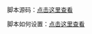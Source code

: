 脚本源码：[点击这里查看](https://github.com/ImYrS/aliyun-auto-signin)

脚本如何设置：[点击这里查看](https://github.com/fgr178707/aliyunpan-automation/wiki/%E4%BD%BF%E7%94%A8%E6%95%99%E7%A8%8B(%E5%90%88%E9%9B%86))
